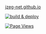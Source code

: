 #

[jzeg-net.github.io](https://jzeg-net.github.io)

[![build & deploy](https://github.com/jzeg-net/jzeg-net.github.io/actions/workflows/pages.yml/badge.svg?branch=main)](https://github.com/jzeg-net/jzeg-net.github.io/actions/workflows/pages.yml)

[![Page Views](https://visitcount.itsvg.in/api?id=jzeg-net&label=Page%20Views&color=3&icon=7&pretty=true)](https://jzeg-net.github.io)
